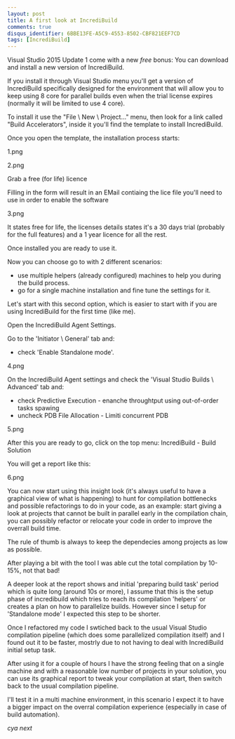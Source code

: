 ```yaml
---
layout: post
title: A first look at IncrediBuild
comments: true
disqus_identifier: 6BBE13FE-A5C9-4553-8502-CBF821EEF7CD
tags: [IncrediBuild]
---
```


Visual Studio 2015 Update 1 come with a new _free_ bonus: You can download and install a new version of IncrediBuild.

If you install it through Visual Studio menu you'll get a version of IncrediBuild specifically designed for the environment that will allow you to keep using 8 core for parallel builds even when the trial license expires (normally it will be limited to use 4 core).

To install it use the "File \ New \ Project..." menu, then look for a link called "Build Accelerators", inside it you'll find the template to install IncrediBuild.

Once you open the template, the installation process starts:

1.png

2.png

Grab a free (for life) licence

Filling in the form will result in an EMail contiaing the lice file you'll need to use in order to enable the software

3.png

It states free for life, the licenses details states it's a 30 days trial (probably for the full features) and a 1 year licence for all the rest.

Once installed you are ready to use it.

Now you can choose go to with 2 different scenarios:
- use multiple helpers (already configured) machines to help you during the build process.
- go for a single machine installation and fine tune the settings for it.

Let's start with this second option, which is easier to start with if you are using IncrediBuild for the first time (like me).

Open the IncrediBuild Agent Settings.

Go to the 'Initiator \ General' tab and:

- check 'Enable Standalone mode'.

4.png

On the IncrediBuild Agent settings and check the 'Visual Studio Builds \ Advanced' tab and:

- check Predictive Execution - enanche throughtput using out-of-order tasks spawing
- uncheck PDB File Allocation - Limiti concurrent PDB

5.png

After this you are ready to go, click on the top menu: IncrediBuild - Build Solution 

You will get a report like this:

6.png

You can now start using this insight look (it's always useful to have a graphical view of what is happening) to hunt for compilation bottlenecks and possible refactorings to do in your code, as an example: start giving a look at projects that cannot be built in parallel early in the compilation chain, you can possibly refactor or relocate your code in order to improve the overrall build time.

The rule of thumb is always to keep the dependecies among projects as low as possible.

After playing a bit with the tool I was able cut the total compilation by 10-15%, not that bad!

A deeper look at the report shows and initial 'preparing build task' period which is quite long (around 10s or more), I assume that this is the setup phase of incredibuild which tries to reach its compilation 'helpers' or creates a plan on how to parallelize builds. However since I setup for 'Standalone mode' I expected this step to be shorter.

Once I refactored my code I swtiched back to the usual Visual Studio compilation pipeline (which does some parallelized compilation itself) and I found out it to be faster, mostrly due to not having to deal with IncrediBuild initial setup task.

After using it for a couple of hours I have the strong feeling that on a single machine and with a reasonable low number of projects in your solution, you can use its graphical report to tweak your compilation at start, then switch back to the usual compilation pipeline.

I'll test it in a multi machine environment, in this scenario I expect it to have a bigger impact on the overral compilation experience (especially in case of build automation). 

_cya next_